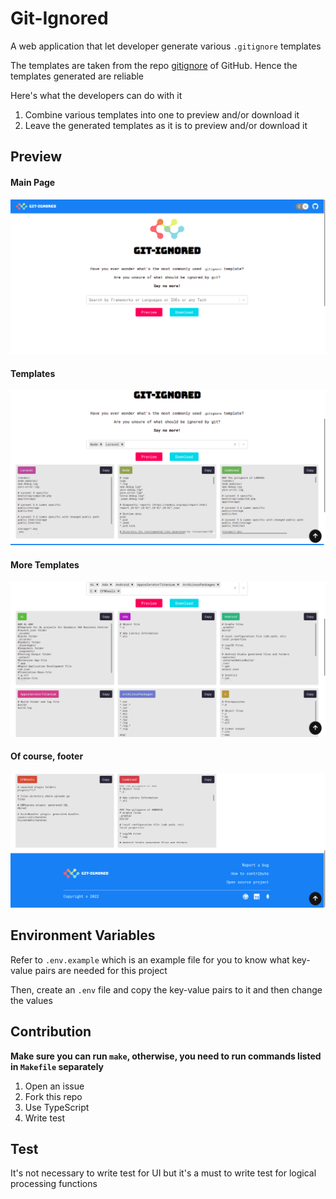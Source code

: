 # **Git-Ignored**

A web application that let developer generate various `.gitignore` templates

The templates are taken from the repo [gitignore](https://github.com/github/gitignore) of GitHub. Hence the templates generated are reliable

Here's what the developers can do with it

1. Combine various templates into one to preview and/or download it
2. Leave the generated templates as it is to preview and/or download it

## Preview

#### Main Page

![Home](./docs/light-main.png 'Home')

#### Templates

![Templates](./docs/light-templates.png 'Templates')

#### More Templates

![More Templates](./docs/light-more-templates.png 'More Templates')

#### Of course, footer

![Footer](./docs/light-footer.png 'Footer')

## Environment Variables

Refer to `.env.example` which is an example file for you to know what key-value pairs are needed for this project

Then, create an `.env` file and copy the key-value pairs to it and then change the values

## Contribution

**Make sure you can run `make`, otherwise, you need to run commands listed in `Makefile` separately**

1. Open an issue
1. Fork this repo
1. Use TypeScript
1. Write test

## Test

It's not necessary to write test for UI but it's a must to write test for logical processing functions

